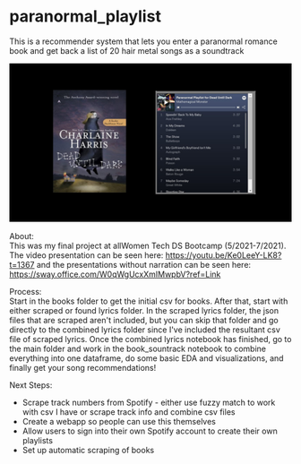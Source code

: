 # paranormal_playlist
This is a recommender system that lets you enter a paranormal romance book and get back a list of 20 hair metal songs as a soundtrack

![book cover and playlist for book](https://github.com/StacyScudder/paranormal_playlist/blob/main/Slide2.JPG "Sookie Stackhouse book and playlist")

About:<br>
This was my final project at allWomen Tech DS Bootcamp (5/2021-7/2021). The video presentation can be seen here: https://youtu.be/Ke0LeeY-LK8?t=1367 and the presentations without narration can be seen here: https://sway.office.com/W0qWgUcxXmIMwpbV?ref=Link

Process:<br>
Start in the books folder to get the initial csv for books.
After that, start with either scraped or found lyrics folder. 
In the scraped lyrics folder, the json files that are scraped aren't included, but you can skip that folder and go directly to the combined lyrics folder since I've included the resultant csv file of scraped lyrics. 
Once the combined lyrics notebook has finished, go to the main folder and work in the book_sountrack notebook to combine everything into one dataframe, do some basic EDA and visualizations, and finally get your song recommendations!

Next Steps:
+ Scrape track numbers from Spotify - either use fuzzy match to work with csv I have or scrape track info and combine csv files
+ Create a webapp so people can use this themselves
+ Allow users to sign into their own Spotify account to create their own playlists
+ Set up automatic scraping of books
